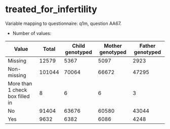 # treated_for_infertility
Variable mapping to questionnaire: q1m, question AA67.
- Number of values:

| Value | Total | Child genotyped | Mother genotyped | Father genotyped |
| ----- | ----- | --------------- | ---------------- | ---------------- |
| Missing | 12579 | 5367 | 5097 | 2923 |
| Non-missing | 101044 | 70064 | 66672 | 47295 |
| More than 1 check box filled in | 8 | 6 | 6 |3 |
| No | 91404 | 63676 | 60580 |43044 |
| Yes | 9632 | 6382 | 6086 |4248 |



